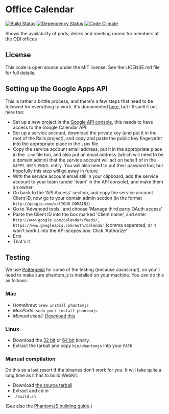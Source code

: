 Office Calendar
===============

[![Build Status](http://jenkins.theodi.org/job/office-calendar-build-master/badge/icon)](http://jenkins.theodi.org/job/office-calendar-build-master/)
[![Dependency Status](https://gemnasium.com/theodi/office-calendar.png)](https://gemnasium.com/theodi/office-calendar)
[![Code Climate](https://codeclimate.com/github/theodi/office-calendar.png)](https://codeclimate.com/github/theodi/office-calendar)

Shows the availability of pods, desks and meeting rooms for members at the ODI offices
 
License
-------

This code is open source under the MIT license. See the LICENSE.md file for 
full details.

Setting up the Google Apps API
------------------------------

This is rather a brittle process, and there's a few steps that need to be followed for everything to work. It's documented [here](https://developers.google.com/drive/delegation), but I'll spell it out here too:

* Set up a new project in the [Google API console](https://code.google.com/apis/console), this needs to have access to the Google Calendar API
* Set up a service account, download the private key (and put it in the root of the Rails project), and copy and paste the public key fingerprint into the appropriate place in the `.env` file
* Copy the service account email address, put it in the appropriate place in the `.env` file too, and also put an email address (which will need to be a domain admin) that the service account will act on behalf of in the `GAPPS_USER_EMAIL` entry. You will also need to put their pasword too, but hopefully this step will go away in future
* With the service account email still in your clipboard, add the service account to your team (under 'team' in the API console), and make them an owner.
* Go back to the 'API Access' section, and copy the service account Client ID, now go to your domain admin section (in the format `http://google.com/a/{YOUR DOMAIN}`)
* Go to 'Advanced tools', and choose 'Manage third party OAuth access'
* Paste the Client ID into the box marked 'Client name', and enter `http://www.google.com/calendar/feeds/, https://www.googleapis.com/auth/calendar` (comma seperated, or it won't work!) into the API scopes box. Click 'Authorize'
* Erm
* That's it

Testing
-------

We use [Poltergeist](https://github.com/jonleighton/poltergeist) for some of the testing (because Javascript), so you'll need to make sure phantom.js is installed on your machine. You can do this as follows:

### Mac ###

* *Homebrew*: `brew install phantomjs`
* *MacPorts*: `sudo port install phantomjs`
* *Manual install*: [Download this](http://code.google.com/p/phantomjs/downloads/detail?name=phantomjs-1.8.1-macosx.zip&can=2&q=)

### Linux ###

* Download the [32
bit](http://code.google.com/p/phantomjs/downloads/detail?name=phantomjs-1.8.1-linux-i686.tar.bz2&can=2&q=)
or [64
bit](http://code.google.com/p/phantomjs/downloads/detail?name=phantomjs-1.8.1-linux-x86_64.tar.bz2&can=2&q=)
binary.
* Extract the tarball and copy `bin/phantomjs` into your `PATH`

### Manual compilation ###

Do this as a last resort if the binaries don't work for you. It will
take quite a long time as it has to build WebKit.

* Download [the source tarball](http://code.google.com/p/phantomjs/downloads/detail?name=phantomjs-1.8.1-source.zip&can=2&q=)
* Extract and cd in
* `./build.sh`

(See also the [PhantomJS building
guide](http://phantomjs.org/build.html).) 

